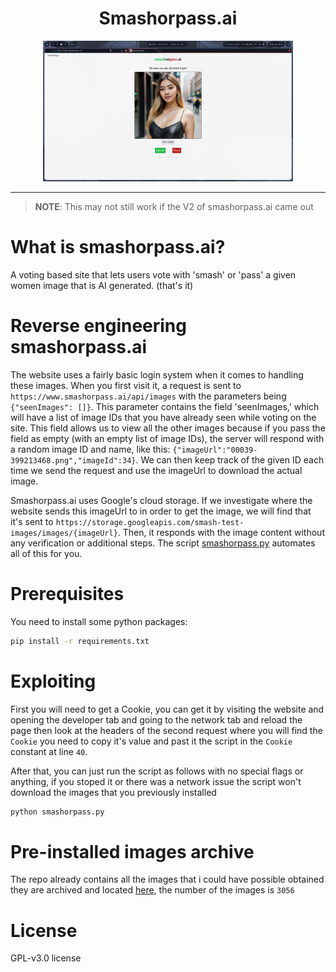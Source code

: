 <div align="center">

# Smashorpass.ai

<img src="https://github.com/ramsy0dev/smashorpass.ai-scrapper/blob/main/assets/smashorpass.ai.png?raw=true" width=400 />

</div>

---

>__NOTE__: This may not still work if the V2 of smashorpass.ai came out

# What is smashorpass.ai?

A voting based site that lets users vote with 'smash' or 'pass' a given women image that is AI generated. (that's it)

# Reverse engineering smashorpass.ai

The website uses a fairly basic login system when it comes to handling these images. When you first visit it, a request is sent to `https://www.smashorpass.ai/api/images` with the parameters being `{"seenImages": []}`. This parameter contains the field 'seenImages,' which will have a list of image IDs that you have already seen while voting on the site. This field allows us to view all the other images because if you pass the field as empty (with an empty list of image IDs), the server will respond with a random image ID and name, like this: `{"imageUrl":"00039-399213468.png","imageId":34}`. We can then keep track of the given ID each time we send the request and use the imageUrl to download the actual image.

Smashorpass.ai uses Google's cloud storage. If we investigate where the website sends this imageUrl to in order to get the image, we will find that it's sent to `https://storage.googleapis.com/smash-test-images/images/{imageUrl}`. Then, it responds with the image content without any verification or additional steps. The script [smashorpass.py](https://github.com/ramsy0dev/smashorpass.ai-scrapper/blob/main/smashorpass.py) automates all of this for you.

# Prerequisites

You need to install some python packages:

``` bash
pip install -r requirements.txt
```

# Exploiting

First you will need to get a Cookie, you can get it by visiting the website and opening the developer tab and going to the network tab and reload the page then look at the headers of the second request where you will find the `Cookie` you need to copy it's value and past it the script in the `Cookie` constant at line `40`.

After that, you can just run the script as follows with no special flags or anything, if you stoped it or there was a network issue the script won't download the images that you previously installed

```bash
python smashorpass.py
```

# Pre-installed images archive

The repo already contains all the images that i could have possible obtained they are archived and located [here](https://github.com/ramsy0dev/smashorpass.ai-scrapper/blob/main/archive/smashorpass-images-archive.zip), the number of the images is `3056`

# License

GPL-v3.0 license
